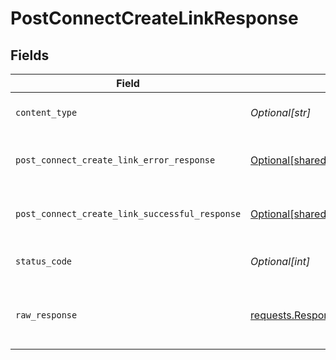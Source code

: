 # PostConnectCreateLinkResponse


## Fields

| Field                                                                                                                          | Type                                                                                                                           | Required                                                                                                                       | Description                                                                                                                    |
| ------------------------------------------------------------------------------------------------------------------------------ | ------------------------------------------------------------------------------------------------------------------------------ | ------------------------------------------------------------------------------------------------------------------------------ | ------------------------------------------------------------------------------------------------------------------------------ |
| `content_type`                                                                                                                 | *Optional[str]*                                                                                                                | :heavy_check_mark:                                                                                                             | HTTP response content type for this operation                                                                                  |
| `post_connect_create_link_error_response`                                                                                      | [Optional[shared.PostConnectCreateLinkErrorResponse]](undefined/models/shared/postconnectcreatelinkerrorresponse.md)           | :heavy_minus_sign:                                                                                                             | POST /connect/create-link Error response                                                                                       |
| `post_connect_create_link_successful_response`                                                                                 | [Optional[shared.PostConnectCreateLinkSuccessfulResponse]](undefined/models/shared/postconnectcreatelinksuccessfulresponse.md) | :heavy_minus_sign:                                                                                                             | POST /connect/create-link Successful response                                                                                  |
| `status_code`                                                                                                                  | *Optional[int]*                                                                                                                | :heavy_check_mark:                                                                                                             | HTTP response status code for this operation                                                                                   |
| `raw_response`                                                                                                                 | [requests.Response](https://requests.readthedocs.io/en/latest/api/#requests.Response)                                          | :heavy_minus_sign:                                                                                                             | Raw HTTP response; suitable for custom response parsing                                                                        |